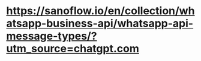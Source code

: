# https://sanoflow.io/en/collection/whatsapp-business-api/whatsapp-api-message-types/?utm_source=chatgpt.com
